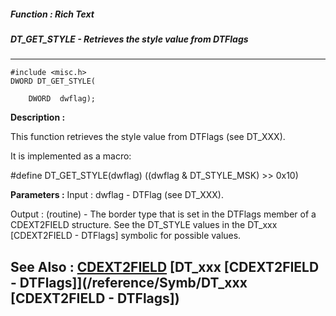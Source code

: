 ##### Function : Rich Text
##### DT_GET_STYLE - Retrieves the style value from DTFlags
---
```
#include <misc.h>
DWORD DT_GET_STYLE(

	DWORD  dwflag);
```
**Description :**

This function retrieves the style value from DTFlags (see DT_XXX). 

It is implemented as a macro:

#define DT_GET_STYLE(dwflag) ((dwflag & DT_STYLE_MSK) >> 0x10)

**Parameters :**
Input :
dwflag  -  DTFlag (see DT_XXX).

Output :
(routine)  -  The border type that is set in the DTFlags member of a CDEXT2FIELD structure.  See the DT_STYLE values in the DT_xxx [CDEXT2FIELD - DTFlags] symbolic for possible values.



**See Also :**
[CDEXT2FIELD](/reference/Data/CDEXT2FIELD)
[DT_xxx [CDEXT2FIELD - DTFlags]](/reference/Symb/DT_xxx [CDEXT2FIELD - DTFlags])
---
